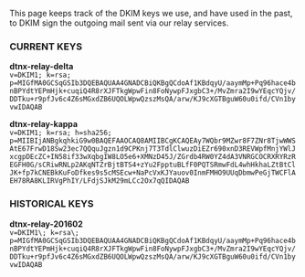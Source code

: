 This page keeps track of the DKIM keys we use, and have used in the 
past, to DKIM sign the outgoing mail sent via our relay services.

### CURRENT KEYS

**dtnx-relay-delta**  
`v=DKIM1; k=rsa; p=MIGfMA0GCSqGSIb3DQEBAQUAA4GNADCBiQKBgQCdoAf1KBdqyU/aaymMp+Pq96hace4bnBPYdtYEPmHjk+cuqiQ4R8rXJFTkgWpwFin8FoNywpFJxgbC3+/MvZmra2I9wYEqcYQjv/DDTku+r9pfJv6c4Z6sMGxdZB6UQOLWpwQzszMsQA/arw/KJ9cXGTBguW60u0ifd/CVn1byvwIDAQAB`

**dtnx-relay-kappa**  
`v=DKIM1; k=rsa; h=sha256; p=MIIBIjANBgkqhkiG9w0BAQEFAAOCAQ8AMIIBCgKCAQEAy7WQbr9MZwr8F7ZNr8TjwWWSAtE67FrwD18Sw23ec7QQquJgzn1d9CPKnj7T3TdlClwuzDiEZr690xnD3REVWpfMnjYWlJxcgpDEcZC+IN58if33wXqbgIW8LO5e6+XMNzD45J/ZGrdb4RW0YZ4dA3VNRGCOCRXRYRzREGFH0G/sCRiwRNLp2AKqNTZrBjtBTS4+zYu2FpptuBLfF0PQTSRmwFdL4whHkhaLZtBtClJK+fp7kCNEBkKuFoDfkes9s5cMSEcw+NaPcVxKJYauov0InmFMHO9UUqDbmwPeGjTWCFlAEH78RA8KLIRVgPhIY/LFdjSJkM29mLCc2Ox7qQIDAQAB`

### HISTORICAL KEYS

**dtnx-relay-201602**  
`v=DKIM1\; k=rsa\; p=MIGfMA0GCSqGSIb3DQEBAQUAA4GNADCBiQKBgQCdoAf1KBdqyU/aaymMp+Pq96hace4bnBPYdtYEPmHjk+cuqiQ4R8rXJFTkgWpwFin8FoNywpFJxgbC3+/MvZmra2I9wYEqcYQjv/DDTku+r9pfJv6c4Z6sMGxdZB6UQOLWpwQzszMsQA/arw/KJ9cXGTBguW60u0ifd/CVn1byvwIDAQAB`

